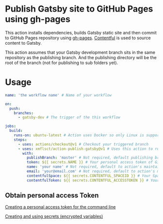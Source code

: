 # Publish Gatsby site to GitHub Pages using gh-pages

This action installs dependencies, builds Gatsby static site and then commit to GitHub Pages repository using [gh-pages](https://www.npmjs.com/package/gh-pages).
[Contentful](https://www.contentful.com/) is used to source content to Gatsby.

This action assumes that your Gatsby development branch sits in the same repository as the publishing branch. And the publishing directory will be the root of the branch (not for publishing to sub folders yet).

# Usage

```yaml
name: 'the workflow name' # Name of your workflow

on:
  push:
    branches:
      - gatsby-dev # The trigger of the this workflow

jobs:
  build:
    runs-on: ubuntu-latest # Action uses Docker so only Linux is supported
    steps:
      - uses: actions/checkout@v1 # Checkout your triggered branch
      - uses: xmflsct/action-publish-gatsby@v1 # Uses this action to run further steps
        with:
          publishBranch: 'master' # Not required, default publishing branch is master
          token: ${{ secrets.NAME }} # Your personal access token of GitHub, read more below of how to obtain one and keep it safe
          name: 'your name' # Not required, default to action's maintainer
          email: 'your@email.com' # Not required, default to action's maintainer
          contentfulSpace: ${{ secrets.CONTENTFUL_SPACEID }} # Your Space ID in Contentful
          contentfulToken: ${{ secrets.CONTENTFUL_ACCESSTOKEN }} # Your access token of Contentful
```

## Obtain personal access Token

[Creating a personal access token for the command line](https://help.github.com/en/articles/creating-a-personal-access-token-for-the-command-line)

[Creating and using secrets (encrypted variables)](https://help.github.com/en/articles/virtual-environments-for-github-actions#creating-and-using-secrets-encrypted-variables)

